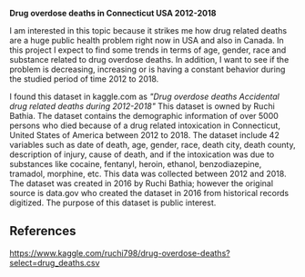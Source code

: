 **Drug overdose deaths in Connecticut USA 2012-2018**

I am interested in this topic because it strikes me how drug related deaths are a huge public health problem right now in USA  and also in Canada. In this project I expect to find some trends in terms of age, gender, race and substance related to drug overdose deaths. In addition, I want to see if the problem is decreasing, increasing or is having a constant behavior during the studied period of time 2012 to 2018.   

I found this dataset in kaggle.com as *"Drug overdose deaths Accidental drug related deaths during 2012-2018"* This dataset is owned by Ruchi Bathia. The dataset contains the demographic information of over 5000 persons who died because of a drug related intoxication in Connecticut, United States of America between 2012 to 2018. The dataset include 42 variables such as date of death, age, gender, race, death city, death county, description of injury, cause of death, and if the intoxication was due to substances like cocaine, fentanyl, heroin, ethanol, benzodiazepine, tramadol, morphine, etc. This data was collected between 2012 and 2018. The dataset was created in 2016 by Ruchi Bathia; however the original source is data.gov who created the dataset in 2016 from historical records digitized. The purpose of this dataset is public interest.


## References

https://www.kaggle.com/ruchi798/drug-overdose-deaths?select=drug_deaths.csv

